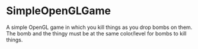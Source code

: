 # SimpleOpenGLGame
A simple OpenGL game in which you kill things as you drop bombs on them. The bomb and the thingy must be at the same color/level for bombs to kill things.
